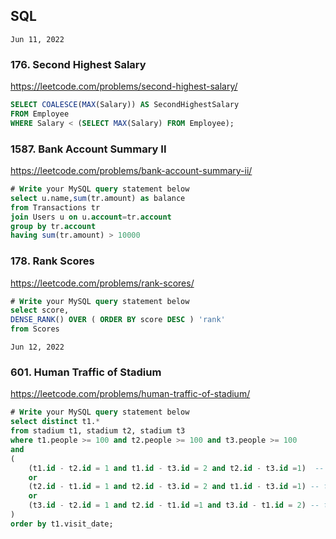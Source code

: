 ## SQL

 `Jun 11, 2022`
 
### 176. Second Highest Salary
https://leetcode.com/problems/second-highest-salary/

```SQL
SELECT COALESCE(MAX(Salary)) AS SecondHighestSalary
FROM Employee 
WHERE Salary < (SELECT MAX(Salary) FROM Employee);
```

### 1587. Bank Account Summary II
https://leetcode.com/problems/bank-account-summary-ii/

```SQL
# Write your MySQL query statement below
select u.name,sum(tr.amount) as balance
from Transactions tr
join Users u on u.account=tr.account 
group by tr.account
having sum(tr.amount) > 10000
```

### 178. Rank Scores
https://leetcode.com/problems/rank-scores/
```SQL
# Write your MySQL query statement below
select score,
DENSE_RANK() OVER ( ORDER BY score DESC ) 'rank'
from Scores
```

`Jun 12, 2022`
### 601. Human Traffic of Stadium
https://leetcode.com/problems/human-traffic-of-stadium/
```SQL
# Write your MySQL query statement below
select distinct t1.*
from stadium t1, stadium t2, stadium t3
where t1.people >= 100 and t2.people >= 100 and t3.people >= 100
and
(
    (t1.id - t2.id = 1 and t1.id - t3.id = 2 and t2.id - t3.id =1)  -- t1, t2, t3
    or
    (t2.id - t1.id = 1 and t2.id - t3.id = 2 and t1.id - t3.id =1) -- t2, t1, t3
    or
    (t3.id - t2.id = 1 and t2.id - t1.id =1 and t3.id - t1.id = 2) -- t3, t2, t1
)
order by t1.visit_date;
```


